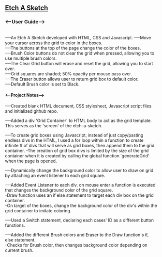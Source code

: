 <a href = "https://soundwanders.github.io/etchasketch/"> <h2>Etch A Sketch</h2> </a>

<h3><--User Guide--></h3><br>
---An Etch A Sketch developed with HTML, CSS and Javascript.
---Move your cursor across the grid to color in the boxes.<br>
---The buttons at the top of the page change the color of the boxes.<br>
---Brush Color buttons do not clear the grid when pressed, allowing you to use multiple brush colors.<br>
---The Clear Grid button will erase and reset the grid, allowing you to start over.<br>
---Grid squares are shaded; 50% opacity per mouse pass over.<br>
---The Eraser button allows user to return grid box to default color.<br>
---Default Brush color is set to Black.
<br>
<h4><--Project Notes--></h4>
---Created blank HTML document, CSS stylesheet, Javascript script files and initialized github repo. <br>
    
---Added a div 'Grid Container' to HTML body to act as the grid template. This serves as the 'screen' of the etch-a-sketch. <br>
    
---To create grid boxes using Javascript, instead of just copy/pasting endless divs in the HTML, I used a for loop within a function to create infinite # of divs that will serve as grid boxes, then append them to the grid container.
    -The creation of grid box divs is limited by the size of the grid container when it is created by calling the global function 'generateGrid' when the page is opened.<br>

---Dynamically change the background color to allow user to draw on grid by attaching an event listener to each grid square.<br>

---Added Event Listener to each div, on mouse enter a function is executed that changes the background color of the grid square.<br>
    -Draw function uses an if else statement to target each div box on the grid container.<br>
    -On target of the boxes, change the background color of the div's within the grid container to imitate coloring.<br>    

---Used a Switch statement, declaring each cases' ID as a different button functions.<br>

---Added the different Brush colors and Eraser to the Draw function's if, else statement.<br>
    -Checks for Brush color, then changes background color depending on current brush.<br>
